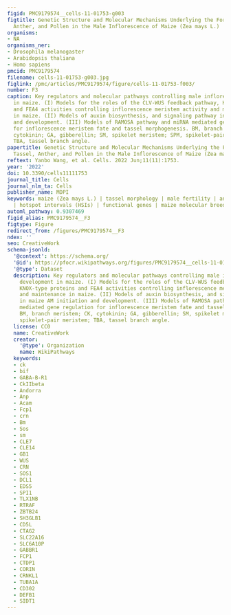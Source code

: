 ```yaml
---
figid: PMC9179574__cells-11-01753-g003
figtitle: Genetic Structure and Molecular Mechanisms Underlying the Formation of Tassel,
  Anther, and Pollen in the Male Inflorescence of Maize (Zea mays L.)
organisms:
- NA
organisms_ner:
- Drosophila melanogaster
- Arabidopsis thaliana
- Homo sapiens
pmcid: PMC9179574
filename: cells-11-01753-g003.jpg
figlink: /pmc/articles/PMC9179574/figure/cells-11-01753-f003/
number: F3
caption: Key regulators and molecular pathways controlling male inflorescence development
  in maize. (I) Models for the roles of the CLV-WUS feedback pathway, KNOX-type proteins
  and FEA4 activities controlling inflorescence meristem activity and maintenance
  in maize. (II) Models of auxin biosynthesis, and signaling pathway in maize AM initiation
  and development. (III) Models of RAMOSA pathway and miRNA mediated gene regulation
  for inflorescence meristem fate and tassel morphogenesis. BM, branch meristem; CK,
  cytokinin; GA, gibberellin; SM, spikelet meristem; SPM, spikelet-pair meristem;
  TBA, tassel branch angle.
papertitle: Genetic Structure and Molecular Mechanisms Underlying the Formation of
  Tassel, Anther, and Pollen in the Male Inflorescence of Maize (Zea mays L.).
reftext: Yanbo Wang, et al. Cells. 2022 Jun;11(11):1753.
year: '2022'
doi: 10.3390/cells11111753
journal_title: Cells
journal_nlm_ta: Cells
publisher_name: MDPI
keywords: maize (Zea mays L.) | tassel morphology | male fertility | anther and pollen
  | hotspot intervals (HSIs) | functional genes | maize molecular breeding
automl_pathway: 0.9307469
figid_alias: PMC9179574__F3
figtype: Figure
redirect_from: /figures/PMC9179574__F3
ndex: ''
seo: CreativeWork
schema-jsonld:
  '@context': https://schema.org/
  '@id': https://pfocr.wikipathways.org/figures/PMC9179574__cells-11-01753-g003.html
  '@type': Dataset
  description: Key regulators and molecular pathways controlling male inflorescence
    development in maize. (I) Models for the roles of the CLV-WUS feedback pathway,
    KNOX-type proteins and FEA4 activities controlling inflorescence meristem activity
    and maintenance in maize. (II) Models of auxin biosynthesis, and signaling pathway
    in maize AM initiation and development. (III) Models of RAMOSA pathway and miRNA
    mediated gene regulation for inflorescence meristem fate and tassel morphogenesis.
    BM, branch meristem; CK, cytokinin; GA, gibberellin; SM, spikelet meristem; SPM,
    spikelet-pair meristem; TBA, tassel branch angle.
  license: CC0
  name: CreativeWork
  creator:
    '@type': Organization
    name: WikiPathways
  keywords:
  - ck
  - bif
  - GABA-B-R1
  - CkIIbeta
  - Andorra
  - Anp
  - Acam
  - Fcp1
  - crn
  - Bm
  - Sos
  - sm
  - CLE7
  - CLE14
  - GB1
  - WUS
  - CRN
  - SOS1
  - DCL1
  - EDS5
  - SPI1
  - TLX1NB
  - RTRAF
  - ZBTB24
  - SH3GLB1
  - CD5L
  - CTAG2
  - SLC22A16
  - SLC6A10P
  - GABBR1
  - FCP1
  - CTDP1
  - CORIN
  - CRNKL1
  - TUBA1A
  - CD302
  - DEFB1
  - SIDT1
---
```

